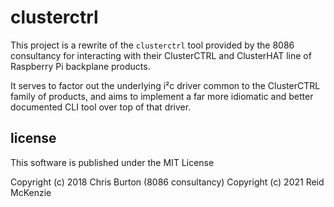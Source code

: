 # clusterctrl

This project is a rewrite of the `clusterctrl` tool provided by the 8086 consultancy for interacting with their ClusterCTRL and ClusterHAT line of Raspberry Pi backplane products.

It serves to factor out the underlying i²c driver common to the ClusterCTRL family of products, and aims to implement a far more idiomatic and better documented CLI tool over top of that driver.

## license

This software is published under the MIT License

Copyright (c) 2018 Chris Burton (8086 consultancy)
Copyright (c) 2021 Reid McKenzie
